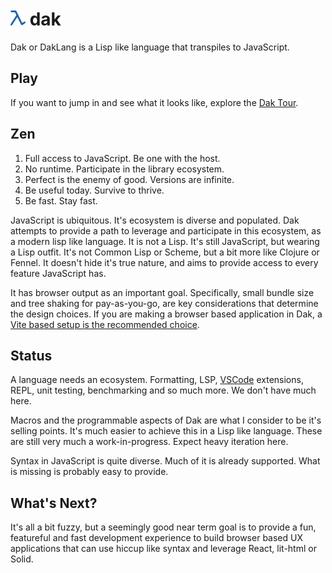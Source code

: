 # <img src="./packages/website/assets/logo.svg" width="24" height="24"> dak

Dak or DakLang is a Lisp like language that transpiles to JavaScript.

## Play

If you want to jump in and see what it looks like, explore the
[Dak Tour](https://www.daklang.com/tour/).

## Zen

1. Full access to JavaScript. Be one with the host.
2. No runtime. Participate in the library ecosystem.
3. Perfect is the enemy of good. Versions are infinite.
4. Be useful today. Survive to thrive.
5. Be fast. Stay fast.

JavaScript is ubiquitous. It's ecosystem is diverse and populated. Dak attempts
to provide a path to leverage and participate in this ecosystem, as a modern
lisp like language. It is not a Lisp. It's still JavaScript, but wearing a Lisp
outfit. It's not Common Lisp or Scheme, but a bit more like Clojure or Fennel.
It doesn't hide it's true nature, and aims to provide access to every feature
JavaScript has.

It has browser output as an important goal. Specifically, small bundle size and
tree shaking for pay-as-you-go, are key considerations that determine the design
choices. If you are making a browser based application in Dak, a
[Vite based setup is the recommended choice](packages/rollup).

## Status

A language needs an ecosystem. Formatting, LSP, [VSCode](packages/vscode)
extensions, REPL, unit testing, benchmarking and so much more. We don't have
much here.

Macros and the programmable aspects of Dak are what I consider to be it's
selling points. It's much easier to achieve this in a Lisp like language. These
are still very much a work-in-progress. Expect heavy iteration here.

Syntax in JavaScript is quite diverse. Much of it is already supported. What is
missing is probably easy to provide.

## What's Next?

It's all a bit fuzzy, but a seemingly good near term goal is to provide a fun,
featureful and fast development experience to build browser based UX
applications that can use hiccup like syntax and leverage React, lit-html or
Solid.

